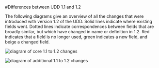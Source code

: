 #Differences between UDD 1.1 and 1.2

The following diagrams give an overview of all the changes that were introduced with version 1.2 of the UDD. Solid lines indicate where existing fields went. Dotted lines indicate correspondences between fields that are broadly similar, but which have changed in name or definition in 1.2. Red indicates that a field is no longer used, green indicates a new field, and beige a changed field. 

![diagram of core 1.1 to 1.2 changes][core]

[core]: https://github.com/jiscdev/analytics-udd/blob/v1.2.1/media/core.png "core"

![diagram of additional 1.1 to 1.2 changes][additional]

[additional]: https://github.com/jiscdev/analytics-udd/blob/v1.2.1/media/additional.png "additional"
